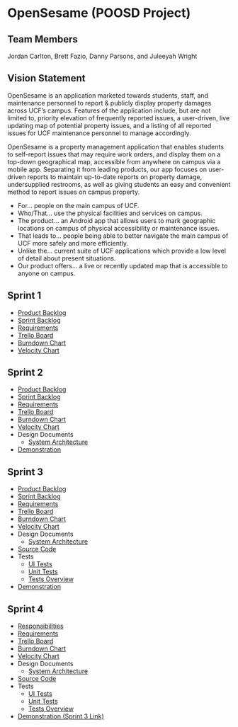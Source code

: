# OpenSesame (POOSD Project)

## Team Members

Jordan Carlton, Brett Fazio, Danny Parsons, and Juleeyah Wright

## Vision Statement
OpenSesame is an application marketed towards students, staff, and maintenance personnel to report & publicly display property damages across UCF’s campus.  Features of the application include, but are not limited to, priority elevation of frequently reported issues, a user-driven, live updating map of potential property issues, and a listing of all reported issues for UCF maintenance personnel to manage accordingly.  

OpenSesame is a property management application that enables students to self-report issues that may require work orders, and display them on a top-down geographical map, accessible from anywhere on campus via a mobile app. Separating it from leading products, our app focuses on user-driven reports to maintain up-to-date reports on property damage, undersupplied restrooms, as well as giving students an easy and convenient method to report issues on campus property.

- For... people on the main campus of UCF.
- Who/That... use the physical facilities and services on campus.
- The product... an Android app that allows users to mark geographic locations on campus of physical accessibility or maintenance issues.
- That leads to... people being able to better navigate the main campus of UCF more safely and more efficiently.
- Unlike the... current suite of UCF applications which provide a low level of detail about present situations.
- Our product offers... a live or recently updated map that is accessible to anyone on campus.

## Sprint 1

- [Product Backlog](https://github.com/brettfazio/OpenSesame/blob/master/artifacts/product_backlog.md)
- [Sprint Backlog](https://github.com/brettfazio/OpenSesame/blob/master/artifacts/sprint1_backlog.md)
- [Requirements](https://github.com/brettfazio/OpenSesame/blob/master/artifacts/requirements.md)
- [Trello Board](https://trello.com/b/Uk0WAfML/poosd-project-planning)
- [Burndown Chart](https://docs.google.com/spreadsheets/d/1c5WPR4Mkcwy0ZrzqPdlmioPv7L1vX3mPsQEZsuER3nA/edit?usp=sharing)
- [Velocity Chart](https://docs.google.com/spreadsheets/d/1gnRoC_7pPnwzBa5BHy0pjnqTHj9mGjGospp1FK0AmFc/edit?usp=sharing)

## Sprint 2

- [Product Backlog](https://github.com/brettfazio/OpenSesame/blob/master/artifacts/product_backlog.md)
- [Sprint Backlog](https://github.com/brettfazio/OpenSesame/blob/master/artifacts/sprint2_backlog.md)
- [Requirements](https://github.com/brettfazio/OpenSesame/blob/master/artifacts/requirements.md)
- [Trello Board](https://trello.com/b/Uk0WAfML/poosd-project-planning)
- [Burndown Chart](https://docs.google.com/spreadsheets/d/14YKgXYAvI47ea7F8QQAafe0E8rTE8cmcHJ3HHAhLAR4/edit?usp=sharing)
- [Velocity Chart](https://docs.google.com/spreadsheets/d/1gnRoC_7pPnwzBa5BHy0pjnqTHj9mGjGospp1FK0AmFc/edit?usp=sharing)
- Design Documents
  - [System Architecture](https://github.com/brettfazio/OpenSesame/blob/master/artifacts/architecture.md)
- [Demonstration](https://www.youtube.com/watch?v=om0AKBR0rX0)

## Sprint 3

- [Product Backlog](https://github.com/brettfazio/OpenSesame/blob/master/artifacts/product_backlog.md)
- [Sprint Backlog](https://github.com/brettfazio/OpenSesame/blob/master/artifacts/sprint3_backlog.md)
- [Requirements](https://github.com/brettfazio/OpenSesame/blob/master/artifacts/requirements.md)
- [Trello Board](https://trello.com/b/Uk0WAfML/poosd-project-planning)
- [Burndown Chart](https://docs.google.com/spreadsheets/d/1Y43pEhpzISF8GFcUxGFpyDcoG_V6MrjTX5RkJyNy-zg/edit?usp=sharing)
- [Velocity Chart](https://docs.google.com/spreadsheets/d/1gnRoC_7pPnwzBa5BHy0pjnqTHj9mGjGospp1FK0AmFc/edit?usp=sharing)
- Design Documents
  - [System Architecture](https://github.com/brettfazio/OpenSesame/blob/master/artifacts/architecture.md)
- [Source Code](https://github.com/brettfazio/OpenSesame/tree/master/source/app/src/main/java/com/example/juleeyahwright/opensesame)
- Tests
  - [UI Tests](https://github.com/brettfazio/OpenSesame/tree/master/source/app/src/androidTest/java/com/example/juleeyahwright/opensesame)
  - [Unit Tests](https://github.com/brettfazio/OpenSesame/tree/master/source/app/src/test/java/com/example/juleeyahwright/opensesame)
  - [Tests Overview](https://github.com/brettfazio/OpenSesame/blob/master/artifacts/tests.md)
- [Demonstration](https://youtu.be/lcnQW3OlJYU)

## Sprint 4

- [Responsibilities](https://github.com/brettfazio/OpenSesame/blob/master/artifacts/sprint4_responsibilities.md)
- [Requirements](https://github.com/brettfazio/OpenSesame/blob/master/artifacts/requirements.md)
- [Trello Board](https://trello.com/b/Uk0WAfML/poosd-project-planning)
- [Burndown Chart](https://docs.google.com/spreadsheets/d/17ak-IOZISNUai-Le8XDECTyCUyfjMJ9rfcVkt88Qzto/edit?usp=sharing)
- [Velocity Chart](https://docs.google.com/spreadsheets/d/1gnRoC_7pPnwzBa5BHy0pjnqTHj9mGjGospp1FK0AmFc/edit?usp=sharing)
- Design Documents
  - [System Architecture](https://github.com/brettfazio/OpenSesame/blob/master/artifacts/architecture.md)
- [Source Code](https://github.com/brettfazio/OpenSesame/tree/master/source/app/src/main/java/com/example/juleeyahwright/opensesame)
- Tests
  - [UI Tests](https://github.com/brettfazio/OpenSesame/tree/master/source/app/src/androidTest/java/com/example/juleeyahwright/opensesame)
  - [Unit Tests](https://github.com/brettfazio/OpenSesame/tree/master/source/app/src/test/java/com/example/juleeyahwright/opensesame)
  - [Tests Overview](https://github.com/brettfazio/OpenSesame/blob/master/artifacts/tests.md)
- [Demonstration (Sprint 3 Link)](https://youtu.be/lcnQW3OlJYU)

